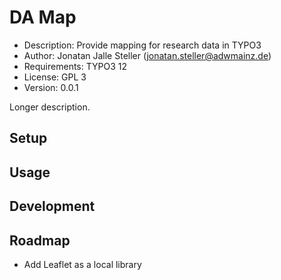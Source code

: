 # DA Map

- Description: Provide mapping for research data in TYPO3
- Author: Jonatan Jalle Steller ([jonatan.steller@adwmainz.de](mailto:jonatan.steller@adwmainz.de))
- Requirements: TYPO3 12
- License: GPL 3
- Version: 0.0.1

Longer description.

## Setup

## Usage

## Development

## Roadmap

- Add Leaflet as a local library
